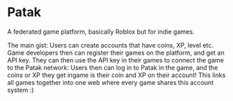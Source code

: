 # Patak

A federated game platform, basically Roblox but for indie games.

The main gist:
Users can create accounts that have coins, XP, level etc. Game developers then can register their games on the platform, and get an API key. They can then use the API key in their games to connect the game to the Patak network:
Users then can log in to Patak in the game, and the coins or XP they get ingame is their coin and XP on their account! This links all games together into one web where every game shares this account system :)
